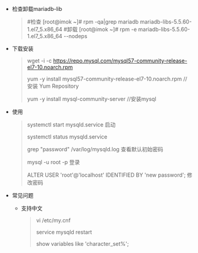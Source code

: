 * 检查卸载mariadb-lib


  > #检查
  > [root@imok ~]# rpm -qa|grep mariadb
  > mariadb-libs-5.5.60-1.el7_5.x86_64
  > #卸载
  > [root@imok ~]# rpm -e mariadb-libs-5.5.60-1.el7_5.x86_64 --nodeps

* 下载安装

  >  wget -i -c https://repo.mysql.com/mysql57-community-release-el7-10.noarch.rpm 
  >
  >  yum -y install mysql57-community-release-el7-10.noarch.rpm // 安装 Yum Repository
  >
  >  yum -y install mysql-community-server //安装mysql

* 使用

  >  systemctl start  mysqld.service  启动
  >
  >  systemctl status mysqld.service 
  >
  >  grep "password" /var/log/mysqld.log  查看默认初始密码
  >
  >  mysql -u root -p  登录
  >
  >  ALTER USER 'root'@'localhost' IDENTIFIED BY 'new password';  修改密码

* 常见问题

  * 支持中文

    >  vi /etc/my.cnf 
    >
    >  service mysqld restart 
    >
    >  show variables like 'character_set%';